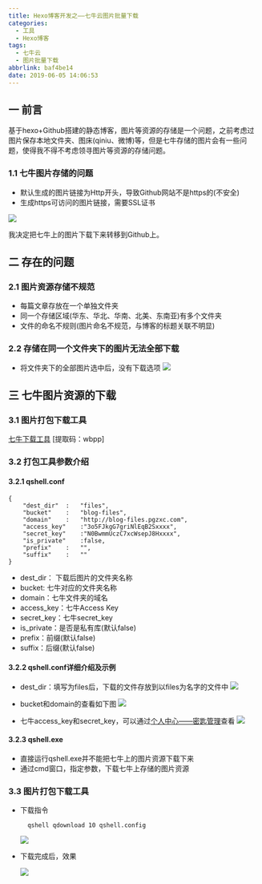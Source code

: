 ```yaml
---
title: Hexo博客开发之——七牛云图片批量下载
categories:
  - 工具
  - Hexo博客
tags:
  - 七牛云
  - 图片批量下载
abbrlink: baf4be14
date: 2019-06-05 14:06:53
---
```


## 一 前言
基于hexo+Github搭建的静态博客，图片等资源的存储是一个问题，之前考虑过图片保存本地文件夹、图床(qiniu、微博)等，但是七牛存储的图片会有一些问题，使得我不得不考虑领寻图片等资源的存储问题。  

### 1.1 七牛图片存储的问题
* 默认生成的图片链接为Http开头，导致Github网站不是https的(不安全)
* 生成https可访问的图片链接，需要SSL证书

![][1]

我决定把七牛上的图片下载下来转移到Github上。   

<!--more-->

##  二 存在的问题

### 2.1 图片资源存储不规范
* 每篇文章存放在一个单独文件夹
* 同一个存储区域(华东、华北、华南、北美、东南亚)有多个文件夹
* 文件的命名不规则(图片命名不规范，与博客的标题关联不明显)

### 2.2 存储在同一个文件夹下的图片无法全部下载
* 将文件夹下的全部图片选中后，没有下载选项
![][2]



## 三 七牛图片资源的下载 
### 3.1 图片打包下载工具 

[七牛下载工具][3] [提取码：wbpp]

### 3.2 打包工具参数介绍

#### 3.2.1 qshell.conf

	{
    	"dest_dir"  :   "files",
    	"bucket"    :   "blog-files",
    	"domain"    :   "http://blog-files.pgzxc.com",
    	"access_key"    :"3o5FJkgG7griNlEqB2Sxxxx",
    	"secret_key"    :"N0BwmmUczC7xcWsepJ8Hxxxx",
    	"is_private"    :false,
    	"prefix"    :   "",
    	"suffix"    :   ""
	}

 
- dest_dir： 下载后图片的文件夹名称
- bucket: 七牛对应的文件夹名称
- domain：七牛文件夹的域名
- access_key：七牛Access Key 
- secret_key：七牛secret_key
- is_private：是否是私有库(默认false)
- prefix：前缀(默认false)
- suffix：后缀(默认false)


#### 3.2.2 qshell.conf详细介绍及示例
* dest_dir：填写为files后，下载的文件存放到以files为名字的文件中
	![][4]   

*  bucket和domain的查看如下图
	![][5]

* 七牛access_key和secret_key，可以通过[个人中心——密匙管理][6]查看 
	![][7]

#### 3.2.3 qshell.exe 

* 直接运行qshell.exe并不能把七牛上的图片资源下载下来
* 通过cmd窗口，指定参数，下载七牛上存储的图片资源 

### 3.3 图片打包下载工具 

* 下载指令
		
		qshell qdownload 10 qshell.config

	![][8]

* 下载完成后，效果

	![][4] 




[1]:https://images.pgzxc.com/hexo-qiniu-ssl-certificate.png
[2]:https://images.pgzxc.com/hexo-qiniu-images-no-all-download.png
[3]: https://pan.baidu.com/s/1W8lycyhT9ulYp9qZXJYYmg
[4]: https://images.pgzxc.com/hexo-qiniu-local-file.png
[5]: https://images.pgzxc.com/hexo-qiniu-images-show.png
[6]: https://portal.qiniu.com/user/key
[7]: https://images.pgzxc.com/hexo-qiniu-person-central-key-management.png
[8]: https://images.pgzxc.com/hexo-qiniu-qshell-download.png